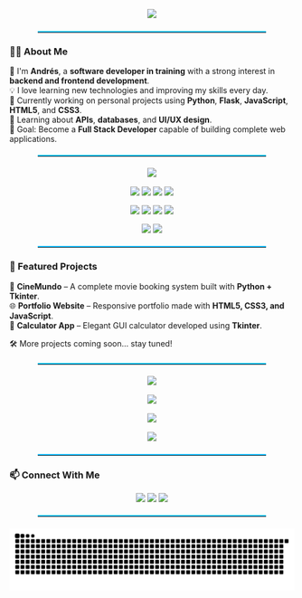 <!-- Intro -->
<p align="center">
  <img src="https://readme-typing-svg.demolab.com?font=Fira+Code&weight=500&size=30&pause=2000&duration=3000&color=00BFFF&center=true&vCenter=true&width=700&lines=Hi!+I'm+José;A+Passionate+Software+Developer+In+Training;Building+Projects+with+Python+%26+JavaScript" />
</p>

<hr style="border: none; border-top: 2px solid #00BFFF; width: 80%; margin: 20px auto;" />

<!-- About Me -->
### 👨‍💻 About Me  
🚀 I'm **Andrés**, a **software developer in training** with a strong interest in **backend and frontend development**.  
💡 I love learning new technologies and improving my skills every day.  
🔭 Currently working on personal projects using **Python**, **Flask**, **JavaScript**, **HTML5**, and **CSS3**.  
🌱 Learning about **APIs**, **databases**, and **UI/UX design**.  
🎯 Goal: Become a **Full Stack Developer** capable of building complete web applications.  

<hr style="border: none; border-top: 2px solid #00BFFF; width: 80%; margin: 20px auto;" />

<!-- Tech Stack -->
<p align="center">
  <img src="https://readme-typing-svg.demolab.com?font=Fira+Code&size=23&duration=2000&pause=9999999&color=F28C28&center=true&vCenter=true&width=400&lines=%E2%9A%99%EF%B8%8F+Tech+Stack" />
</p>

<p align="center">
  <!-- Lenguajes -->
  <img src="https://img.shields.io/badge/Python-3776AB?style=for-the-badge&logo=python&logoColor=white" />
  <img src="https://img.shields.io/badge/JavaScript-F7DF1E?style=for-the-badge&logo=javascript&logoColor=black" />
  <img src="https://img.shields.io/badge/HTML5-E34F26?style=for-the-badge&logo=html5&logoColor=white" />
  <img src="https://img.shields.io/badge/CSS3-1572B6?style=for-the-badge&logo=css3&logoColor=white" />
</p>

<p align="center">
  <!-- Herramientas -->
  <img src="https://img.shields.io/badge/Flask-000000?style=for-the-badge&logo=flask&logoColor=white" />
  <img src="https://img.shields.io/badge/Git-F05032?style=for-the-badge&logo=git&logoColor=white" />
  <img src="https://img.shields.io/badge/GitHub-181717?style=for-the-badge&logo=github&logoColor=white" />
  <img src="https://img.shields.io/badge/VS%20Code-007ACC?style=for-the-badge&logo=visual-studio-code&logoColor=white" />
</p>

<p align="center">
  <!-- Bases de datos -->
  <img src="https://img.shields.io/badge/MySQL-005C84?style=for-the-badge&logo=mysql&logoColor=white" />
  <img src="https://img.shields.io/badge/SQLite-07405E?style=for-the-badge&logo=sqlite&logoColor=white" />
</p>

<hr style="border: none; border-top: 2px solid #00BFFF; width: 80%; margin: 20px auto;" />

<!-- Projects -->
### 💼 Featured Projects
📘 **CineMundo** – A complete movie booking system built with **Python + Tkinter**.  
🌐 **Portfolio Website** – Responsive portfolio made with **HTML5, CSS3, and JavaScript**.  
🧮 **Calculator App** – Elegant GUI calculator developed using **Tkinter**.  

🛠️ More projects coming soon... stay tuned!  

<hr style="border: none; border-top: 2px solid #00BFFF; width: 80%; margin: 20px auto;" />

<!-- GitHub Stats -->
<p align="center">
  <img src="https://readme-typing-svg.demolab.com?font=Fira+Code&size=23&duration=2000&pause=9999999&color=F28C28&center=true&vCenter=true&width=400&lines=%F0%9F%93%8A+GitHub+Stats" />
</p>

<p align="center">
  <img src="https://github-readme-stats.vercel.app/api?username=Josan31&show_icons=true&theme=tokyonight&hide_border=true" />
</p>

<p align="center">
  <img src="https://github-readme-streak-stats-eight.vercel.app/?user=Josan31&theme=tokyonight&hide_border=true" />
</p>

<p align="center">
  <img src="https://github-readme-stats.vercel.app/api/top-langs/?username=Josan31&layout=compact&theme=tokyonight&hide_border=true" />
</p>

<hr style="border: none; border-top: 2px solid #00BFFF; width: 80%; margin: 20px auto;" />

<!-- Contact -->
### 📫 Connect With Me  
<p align="center">
  <a href="mailto:andresdevbod@gmail.com"><img src="https://img.shields.io/badge/Gmail-D14836?style=for-the-badge&logo=gmail&logoColor=white" /></a>
  <a href="https://www.linkedin.com/in/yourprofile"><img src="https://img.shields.io/badge/LinkedIn-0077B5?style=for-the-badge&logo=linkedin&logoColor=white" /></a>
  <a href="https://github.com/andresfelipemorenodominguez"><img src="https://img.shields.io/badge/GitHub-181717?style=for-the-badge&logo=github&logoColor=white" /></a>
</p>

<hr style="border: none; border-top: 2px solid #00BFFF; width: 80%; margin: 20px auto;" />

<!-- Snake Animation -->
<picture>
  <source media="(prefers-color-scheme: dark)" srcset="https://raw.githubusercontent.com/Josan31/Josan31/output/github-snake-dark.svg" />
  <source media="(prefers-color-scheme: light)" srcset="https://raw.githubusercontent.com/Josan31/Josan31/output/github-snake.svg" />
  <img alt="github-snake" src="https://raw.githubusercontent.com/Josan31/Josan31/output/github-snake.svg" />
</picture>
